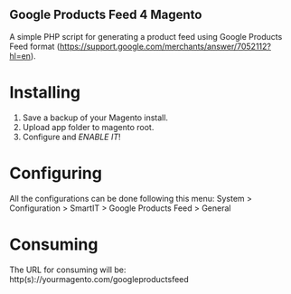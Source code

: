 ## Google Products Feed 4 Magento

A simple PHP script for generating a product feed using Google Products Feed format (https://support.google.com/merchants/answer/7052112?hl=en).

# Installing

1. Save a backup of your Magento install.
2. Upload app folder to magento root.
3. Configure and *ENABLE IT*!

# Configuring

All the configurations can be done following this menu:
System > Configuration > SmartIT > Google Products Feed > General

# Consuming

The URL for consuming will be: http(s)://yourmagento.com/googleproductsfeed